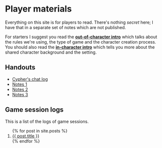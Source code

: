 # Player materials

Everything on this site is for players to read.
There's nothing _secret_ here; I have that in a separate set of notes which are not published.

For starters I suggest you read the **[out-of-character intro]** which talks about the rules we're using, the type of game and the character creation process.
You should also read the **[in-character intro]** which tells you more about the shared character background and the setting.

[in-character intro]: InCharacterIntro.md
[out-of-character intro]: OocIntro/index.md

## Handouts

* [Cypher's chat log](Handouts/20241010-PeachtreesRunners.md)
* [Notes 1](Handouts/20241128-ResearchNotes1_1.md)
* [Notes 2](Handouts/20241128-ResearchNotes2_2.md)
* [Notes 3](Handouts/20241128-ResearchNotes3_3.md)

## Game session logs

This is a list of the logs of game sessions.

<ol>
  {% for post in site.posts %}
    <li>
      <a href="{{ post.url }}">{{ post.title }}</a>
    </li>
  {% endfor %}
</ol>
